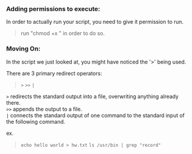 ### Adding permissions to execute:
In order to actually run your script, you need to give it permission to run.
>	run "chmod +x <filename>" in order to do so.

### Moving On:
In the script we just looked at, you might have noticed the '>' being used.

	
There are 3 primary redirect operators:
>	`>`
>	`>>`
>	`|`

`>` redirects the standard output into a file, overwriting anything already there.  
`>>` appends the output to a file.  
`|` connects the standard output of one command to the standard input of the following command.  

ex.
>	`echo hello world > hw.txt`
>	`ls /usr/bin | grep "record"`
